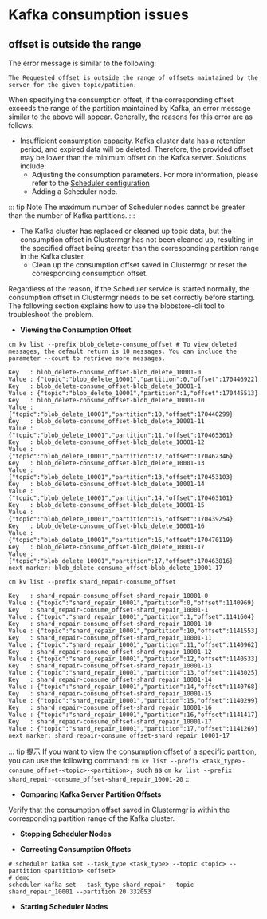 # Kafka consumption issues

## offset is outside the range

The error message is similar to the following:

```shell
The Requested offset is outside the range of offsets maintained by the server for the given topic/patition.
```

When specifying the consumption offset, if the corresponding offset exceeds the range of the partition maintained by Kafka, an error message similar to the above will appear. Generally, the reasons for this error are as follows:

- Insufficient consumption capacity. Kafka cluster data has a retention period, and expired data will be deleted. Therefore, the provided offset may be lower than the minimum offset on the Kafka server. Solutions include:
  - Adjusting the consumption parameters. For more information, please refer to the [Scheduler configuration](../ops/configs/blobstore/scheduler.md)
  - Adding a Scheduler node.

::: tip Note
The maximum number of Scheduler nodes cannot be greater than the number of Kafka partitions.
:::

- The Kafka cluster has replaced or cleaned up topic data, but the consumption offset in Clustermgr has not been cleaned up, resulting in the specified offset being greater than the corresponding partition range in the Kafka cluster.
  - Clean up the consumption offset saved in Clustermgr or reset the corresponding consumption offset.

Regardless of the reason, if the Scheduler service is started normally, the consumption offset in Clustermgr needs to be set correctly before starting. The following section explains how to use the blobstore-cli tool to troubleshoot the problem.

- **Viewing the Consumption Offset**

```shell
cm kv list --prefix blob_delete-consume_offset # To view deleted messages, the default return is 10 messages. You can include the parameter --count to retrieve more messages.

Key   : blob_delete-consume_offset-blob_delete_10001-0
Value : {"topic":"blob_delete_10001","partition":0,"offset":170446922}
Key   : blob_delete-consume_offset-blob_delete_10001-1
Value : {"topic":"blob_delete_10001","partition":1,"offset":170445513}
Key   : blob_delete-consume_offset-blob_delete_10001-10
Value : {"topic":"blob_delete_10001","partition":10,"offset":170440299}
Key   : blob_delete-consume_offset-blob_delete_10001-11
Value : {"topic":"blob_delete_10001","partition":11,"offset":170465361}
Key   : blob_delete-consume_offset-blob_delete_10001-12
Value : {"topic":"blob_delete_10001","partition":12,"offset":170462346}
Key   : blob_delete-consume_offset-blob_delete_10001-13
Value : {"topic":"blob_delete_10001","partition":13,"offset":170453103}
Key   : blob_delete-consume_offset-blob_delete_10001-14
Value : {"topic":"blob_delete_10001","partition":14,"offset":170463101}
Key   : blob_delete-consume_offset-blob_delete_10001-15
Value : {"topic":"blob_delete_10001","partition":15,"offset":170439254}
Key   : blob_delete-consume_offset-blob_delete_10001-16
Value : {"topic":"blob_delete_10001","partition":16,"offset":170470119}
Key   : blob_delete-consume_offset-blob_delete_10001-17
Value : {"topic":"blob_delete_10001","partition":17,"offset":170463816}
next marker: blob_delete-consume_offset-blob_delete_10001-17

cm kv list --prefix shard_repair-consume_offset

Key   : shard_repair-consume_offset-shard_repair_10001-0
Value : {"topic":"shard_repair_10001","partition":0,"offset":1140969}
Key   : shard_repair-consume_offset-shard_repair_10001-1
Value : {"topic":"shard_repair_10001","partition":1,"offset":1141604}
Key   : shard_repair-consume_offset-shard_repair_10001-10
Value : {"topic":"shard_repair_10001","partition":10,"offset":1141553}
Key   : shard_repair-consume_offset-shard_repair_10001-11
Value : {"topic":"shard_repair_10001","partition":11,"offset":1140962}
Key   : shard_repair-consume_offset-shard_repair_10001-12
Value : {"topic":"shard_repair_10001","partition":12,"offset":1140533}
Key   : shard_repair-consume_offset-shard_repair_10001-13
Value : {"topic":"shard_repair_10001","partition":13,"offset":1143025}
Key   : shard_repair-consume_offset-shard_repair_10001-14
Value : {"topic":"shard_repair_10001","partition":14,"offset":1140768}
Key   : shard_repair-consume_offset-shard_repair_10001-15
Value : {"topic":"shard_repair_10001","partition":15,"offset":1140299}
Key   : shard_repair-consume_offset-shard_repair_10001-16
Value : {"topic":"shard_repair_10001","partition":16,"offset":1141417}
Key   : shard_repair-consume_offset-shard_repair_10001-17
Value : {"topic":"shard_repair_10001","partition":17,"offset":1141269}
next marker: shard_repair-consume_offset-shard_repair_10001-17
```

::: tip 提示
If you want to view the consumption offset of a specific partition, you can use the following command: `cm kv list --prefix <task_type>-consume_offset-<topic>-<partition>`，such as `cm kv list --prefix shard_repair-consume_offset-shard_repair_10001-20`
:::

- **Comparing Kafka Server Partition Offsets**

Verify that the consumption offset saved in Clustermgr is within the corresponding partition range of the Kafka cluster.

- **Stopping Scheduler Nodes**

- **Correcting Consumption Offsets**

```shell
# scheduler kafka set --task_type <task_type> --topic <topic> --partition <partition> <offset>
# demo
scheduler kafka set --task_type shard_repair --topic shard_repair_10001 --partition 20 332053
```

- **Starting Scheduler Nodes**